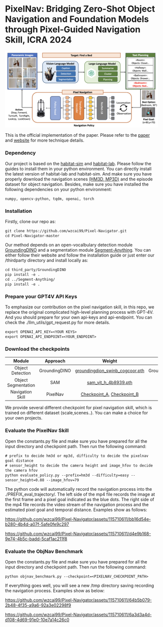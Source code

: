 # PixelNav: Bridging Zero-Shot Object Navigation and Foundation Models through Pixel-Guided Navigation Skill, ICRA 2024 
<img width="806" alt="image" src="./assets/pixelnav.png">

This is the official implementation of the paper. Please refer to the [paper](https://arxiv.org/abs/2309.10309) and [website](https://sites.google.com/view/pixnav/) for more technique details.
### Dependency ###
Our project is based on the [habitat-sim](https://github.com/facebookresearch/habitat-sim?tab=readme-ov-file) and [habitat-lab](https://github.com/facebookresearch/habitat-lab). Please follow the guides to install them in your python environment. You can directly install the latest version of habitat-lab and habitat-sim. And make sure you have properly download the navigation scenes [(HM3D, MP3D)](https://github.com/facebookresearch/habitat-lab/blob/main/DATASETS.md) and the episode dataset for object navigation. Besides, make sure you have installed the following dependencies on your python environment:
```
numpy, opencv-python, tqdm, openai, torch
```
### Installation ###
Firstly, clone our repo as:
```
git clone https://github.com/wzcai99/Pixel-Navigator.git
cd Pixel-Navigator-master
```
Our method depends on an open-vocalbulary detection module [GroundingDINO](https://github.com/IDEA-Research/GroundingDINO) and a segmentation module [Segment-Anything](https://github.com/facebookresearch/segment-anything). You can either follow their website and follow the installation guide or just enter our /thirdparty directory and install locally as:
```
cd third_party/GroundingDINO
pip install -e .
cd ../Segment-Anything/
pip install -e .
```

### Prepare your GPT4V API Keys ###
To emphasize our contribution on the pixel navigation skill, in this repo, we replace the original complicated high-level planning process with GPT-4V. And you should prepare for your own api-keys and api-endpoint. You can check the ./llm_utils/gpt_request.py for more details.
```
export OPENAI_API_KEY=<YOUR KEYS>
export OPENAI_API_ENDPOINT=<YOUR_ENDPOINT>
```

### Download the checkpoints ###
| Module | Approach | Weight | Config |
| :------: | :--------: | :------: | :------: |
| Object Detection | GroundingDINO | [groundingdion_swinb_cogcoor.pth](https://drive.google.com/file/d/1kSH6AhUBrr-CxMrm4J3A9Pv__3WlCjDH/view?usp=drive_link) | GroundingDINO_SwinB_cfg.py |
| Object Segmentation | SAM | [sam_vit_h_4b8939.pth](https://drive.google.com/file/d/1cc6fk71zAK_8HJQltAKyM65nlcoN1eh1/view?usp=drive_link) | vit-h |
| Navigation Skill | PixelNav | [Checkpoint_A](https://drive.google.com/file/d/14iPb5buFOqEMuc_Luc_ShbVoo8xEIklu/view?usp=drive_link), [Checkpoint_B](https://drive.google.com/file/d/1oun6dLW627A4PwQ5AMqbg3mqpLdL0EEr/view?usp=drive_link) | ---- |


We provide several different checkpoint for pixel navigation skill, which is trained on different dataset (scale,scenes..). You can make a choice for your own projects.  

### Evaluate the PixelNav Skill ###
Open the constants.py file and make sure you have prepared for all the input directory and checkpoint path. Then run the following command:
```
# prefix to decide hm3d or mp3d, difficulty to decide the pixelnav goal distance
# sensor_height to decide the camera height and image_hfov to decide the camera hfov
python evaluate_policy.py --prefix=hm3d --difficulty=easy --sensor_height=0.88 --image_hfov=79
```
The python code will automatically record the navigation process into the ./PREFIX_eval_trajectory/. The left side of the mp4 file records the image at the first frame and a pixel goal indicated as the blue dots. The right side of the mp4 file records the video stream of the navigation process and the estimated pixel goal and temporal distance. Examples show as follows: 


https://github.com/wzcai99/Pixel-Navigator/assets/115710611/bb16d54e-b280-4b4d-a07f-5afe0fe9c297

https://github.com/wzcai99/Pixel-Navigator/assets/115710611/d4e9b168-9e74-4b5c-badd-5caf1ac211f8



### Evaluate the ObjNav Benchmark ###
Open the constants.py file and make sure you have prepared for all the input directory and checkpoint path. Then run the following command:
```
python objnav_benchmark.py --checkpoint=<PIXELNAV_CHECKPOINT_PATH>
```
If everything goes well, you will see a new /tmp directory saving recording the navigation process. Examples show as below:



https://github.com/wzcai99/Pixel-Navigator/assets/115710611/64b5b079-2b48-4f35-a9a6-92a3e02298f9


https://github.com/wzcai99/Pixel-Navigator/assets/115710611/6a3d3a4d-d108-4d69-91e0-10e7a14c26c0






